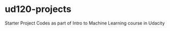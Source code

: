 ud120-projects
==============

Starter Project Codes as part of Intro to Machine Learning course in Udacity
